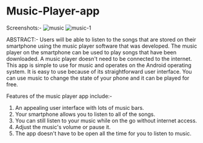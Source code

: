 # Music-Player-app

Screenshots:-
![music](https://user-images.githubusercontent.com/94700514/185797934-9f7d42b2-75e6-45e3-a144-5e2a981b672e.PNG)
![music-1](https://user-images.githubusercontent.com/94700514/185797973-5e818f02-b5e6-49ec-b75f-70fcff7d4498.PNG)

ABSTRACT:-
       Users will be able to listen to the songs that are stored on their smartphone using the music player software that was developed. The music player on the smartphone can be used to play songs that have been downloaded. A music player doesn't need to be connected to the internet. This app is simple to use for music and operates on the Android operating system. It is easy to use because of its straightforward user interface. You can use music to change the state of your phone and it can be played for free.

Features of the music player app include:-

1. An appealing user interface with lots of music bars.
2. Your smartphone allows you to listen to all of the songs.
3. You can still listen to your music while on the go without internet access.
4. Adjust the music's volume or pause it.
5. The app doesn't have to be open all the time for you to listen to music.
